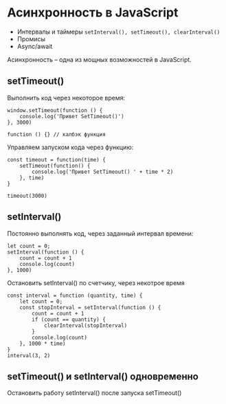 # Асинхронность в JavaScript

* Интервалы и таймеры `setInterval(), setTimeout(), clearInterval()`
* Промисы
* Async/await

Асинхронность &ndash; одна из мощных возможностей в JavaScript.

## setTimeout()
Выполнить код через некоторое время:

    window.setTimeout(function () {
        console.log('Привет SetTimeout()')
    }, 3000)

    function () {} // калбэк функция

Управляем запуском кода через функцию:

    const timeout = function(time) {
        setTimeout(function() {
            console.log('Привет SetTimeout() ' + time * 2)
        }, time)
    }

    timeout(3000)

## setInterval()
Постоянно выполнять код, через заданный интервал времени:

    let count = 0;
    setInterval(function () {
        count = count + 1
        console.log(count)
    }, 1000)

Остановить setInterval() по счетчику, через некотрое время

    const interval = function (quantity, time) {
        let count = 0;
        const stopInterval = setInterval(function () {
            count = count + 1
            if (count == quantity) {
                clearInterval(stopInterval)
            }
            console.log(count)
        }, 1000 * time)
    }
    interval(3, 2)

## setTimeout() и setInterval() одновременно
Остановить работу setInterval() после запуска setTimeout()
